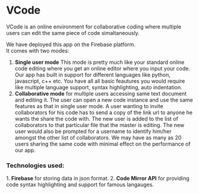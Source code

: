 # VCode

VCode is an online environment for collaborative coding where multiple users can edit the same piece of code simaltaneously.

We have deployed this app on the Firebase platform.<br>It comes with two modes:<br>
1. <b>Single user mode</b> This mode is pretty much like your standard online code editing where you get an online editor where you input your code. Our app has built in support for different languages like python, javascript, c++ etc. You have all all basic feautures you would require like multiple language support, syntax highlighting, auto indentation.<br>
2. <b>Collaborative mode</b> for multiple users accessing same text document and editing it. The user can open a new code instance and use the same features as that in single user mode. A user wanting to invite collaborators for his code has to send a copy of the link url to anyone he wants the share the code with. The new user is added to the list of collaborators to that particular file that the master is editing. The new user would also be prompted for a username to identify him/her amongst the other list of collaborators. We may have as many as 20 users sharing the same code with minimal effect on the performance of our app. 

<h3>Technologies used:</h3>
1. <b>Firebase</b> for storing data in json format.
2. <b>Code Mirror API</b> for providing code syntax highlighting and support for famous langauges.

<br>
